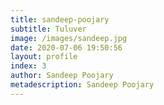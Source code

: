 ```yaml
---
title: sandeep-poojary
subtitle: Tuluver
image: /images/sandeep.jpg
date: 2020-07-06 19:50:56
layout: profile
index: 3
author: Sandeep Poojary
metadescription: Sandeep Poojary
---
```

